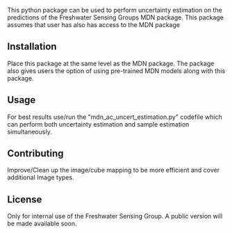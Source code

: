 This python package can be used to perform uncertainty estimation on the predictions of the
Freshwater Sensing Groups MDN package. This package assumes that user has also has 
access to the MDN package



## Installation

Place this package at the same level as the MDN package. The package also gives users the 
option of using pre-trained MDN models along with this package.


## Usage

For best results use/run the "mdn_ac_uncert_estimation.py" codefile which can perform 
both uncertainty estimation and sample estimation simultaneously.

## Contributing
Improve/Clean up the image/cube mapping to be more efficient and cover additional Image types.

## License
Only for internal use of the Freshwater Sensing Group. A public version will be made available
soon.
